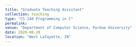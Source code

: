 ```yaml
---
title: "Graduate Teaching Assistant"
collection: teaching
type: "CS 240 Programming in C"
permalink: 
venue: "Department of Computer Science, Purdue University"
date: 2020-08-20
location: "West Lafayette, IN"
---
```

